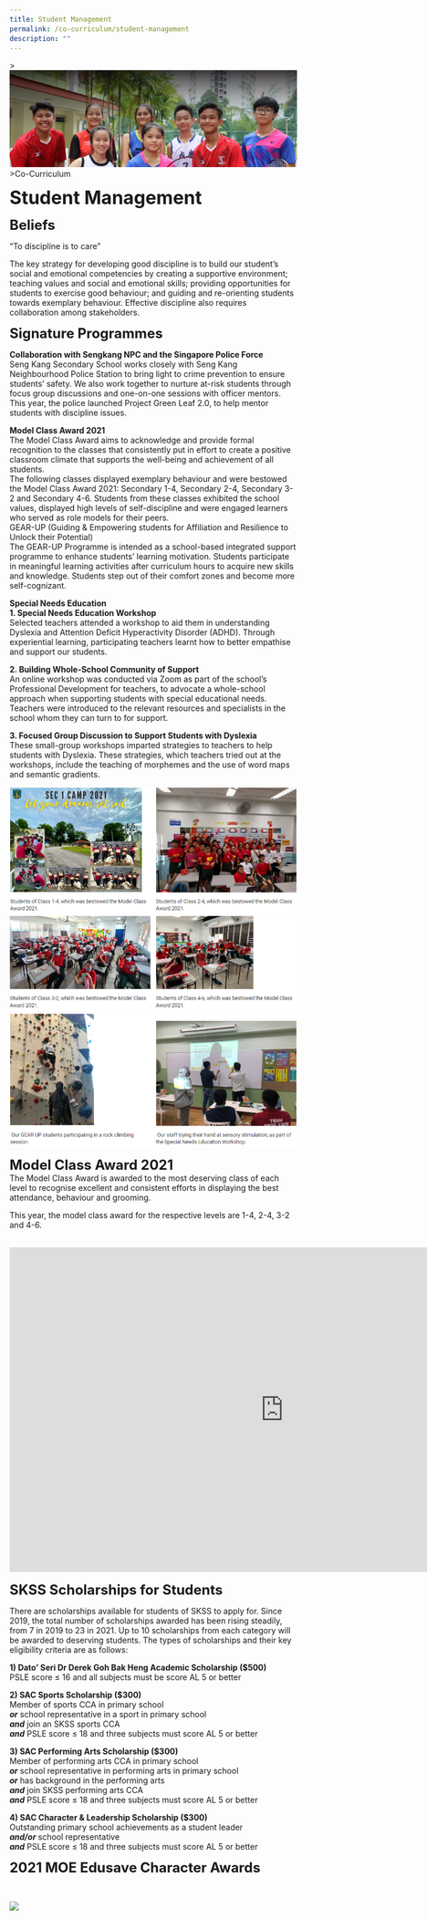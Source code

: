 ```yaml
---
title: Student Management
permalink: /co-curriculum/student-management
description: ""
---
```

&gt;![](/images/About%20us.jpg)
&gt;Co-Curriculum

**<font size="6">Student Management</font>**

**<font size="5">Beliefs</font>**

“To discipline is to care”

  

The key strategy for developing good discipline is to build our student’s social and emotional competencies by creating a supportive environment; teaching values and social and emotional skills; providing opportunities for students to exercise good behaviour; and guiding and re-orienting students towards exemplary behaviour. Effective discipline also requires collaboration among stakeholders.

  
**<font size="5">Signature Programmes</font>**

**Collaboration with Sengkang NPC and the Singapore Police Force**<br>
Seng Kang Secondary School works closely with Seng Kang Neighbourhood Police Station to bring light to crime prevention to ensure students’ safety. We also work together to nurture at-risk students through focus group discussions and one-on-one sessions with officer mentors. This year, the police launched Project Green Leaf 2.0, to help mentor students with discipline issues.&nbsp;  

  

**Model Class Award 2021**<br>
The Model Class Award aims to acknowledge and provide formal recognition to the classes that consistently put in effort to create a positive classroom climate that supports the well-being and achievement of all students.&nbsp;<br>
The following classes displayed exemplary behaviour and were bestowed the Model Class Award 2021: Secondary 1-4, Secondary 2-4, Secondary 3-2 and Secondary 4-6. Students from these classes exhibited the school values, displayed high levels of self-discipline and were engaged learners who served as role models for their peers.<br>
GEAR-UP (Guiding &amp; Empowering students for Affiliation and Resilience to Unlock their Potential)<br>
The GEAR-UP Programme is intended as a school-based integrated support programme to enhance students’ learning motivation. Students participate in meaningful learning activities after curriculum hours to acquire new skills and knowledge. Students step out of their comfort zones and become more self-cognizant.&nbsp;

**Special Needs Education**<br>
**1\. Special Needs Education Workshop**&nbsp;<br>
Selected teachers attended a workshop to aid them in understanding Dyslexia and Attention Deficit Hyperactivity Disorder (ADHD). Through experiential learning, participating teachers learnt how to better empathise and support our students.  
  
**2\. Building Whole-School Community of Support**<br>
An online workshop was conducted via Zoom as part of the school’s Professional Development for teachers, to advocate a whole-school approach when supporting students with special educational needs. Teachers were introduced to the relevant resources and specialists in the school whom they can turn to for support.

  

**3\. Focused Group Discussion to Support Students with Dyslexia**<br>
These small-group workshops imparted strategies to teachers to help students with Dyslexia. These strategies, which teachers tried out at the workshops, include the teaching of morphemes and the use of word maps and semantic gradients.

![](/images/Student%20Management/Student%20Management%201.png)![](/images/Student%20Management/Student%20Management%202.png)
![](/images/Student%20Management/Student%20Management%203.png)

**<font size="5">Model Class Award 2021</font>**<br>
The Model Class Award is awarded to the most deserving class of each level to recognise excellent and consistent efforts in displaying the best attendance, behaviour and grooming.  
  
This year, the model class award for the respective levels are 1-4, 2-4, 3-2 and 4-6.

<br>

<iframe allowfullscreen="true" height="569" width="960" frameborder="0" src="https://docs.google.com/presentation/d/e/2PACX-1vSpFlsMD97w3Y7GNdKvstL3CUM7iUU2uQrpfYJ9mF5B8YlfbLnB7w7qecJw2IN6W2jg5F5eoh84Dvcw/embed?start=true&amp;loop=true&amp;delayms=5000"></iframe>

<br>

**<font size="5">SKSS Scholarships for Students
</font>**

There are scholarships available for students of SKSS to apply for. Since 2019, the total number of scholarships awarded has been rising steadily, from 7 in 2019 to 23 in 2021. Up to 10 scholarships from each category will be awarded to deserving students. The types of scholarships and their key eligibility criteria are as follows:

  

**1) Dato’ Seri Dr Derek Goh Bak Heng Academic Scholarship ($500)**<br>
PSLE score ≤ 16 and all subjects must be score AL 5 or better

  

**2) SAC Sports Scholarship ($300)**&nbsp;<br>
Member of sports CCA in primary school&nbsp;<br>
_**or**_&nbsp;school representative in a sport in primary school<br>
_**and**_&nbsp;join an SKSS sports CCA<br>
**_and_**&nbsp;PSLE score ≤ 18 and three subjects must score AL 5 or better

  

**3) SAC Performing Arts Scholarship ($300)**&nbsp;<br>
Member of performing arts CCA in primary school<br>
**_or_**&nbsp;school representative in performing arts in primary school<br>
**_or_**&nbsp;has background in the performing arts&nbsp;<br>
**_and_**&nbsp;join SKSS performing arts CCA<br>
_**and**_&nbsp;PSLE score ≤ 18 and three subjects must score AL 5 or better

  

**4) SAC Character &amp; Leadership Scholarship ($300)**&nbsp;<br>
Outstanding primary school achievements as a student leader&nbsp;
<br>**_and/or_**&nbsp;school representative<br>
**_and_**&nbsp;PSLE score ≤ 18 and three subjects must score AL 5 or better

**<font size="5">2021 MOE Edusave Character Awards</font>**

<br>

![](/images/SM%20(2)%20GIF.gif)

<br>